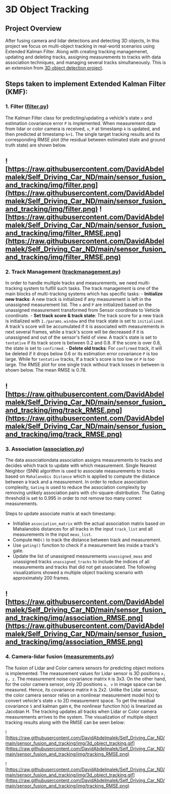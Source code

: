 # 3D Object Tracking

## Project Overview
After fusing camera and lidar detections and detecting 3D objects, In this project we focus on multi-object tracking in real-world scenarios using Extended Kalman Filter. Along with creating tracking managemenet, updating and deleting tracks, assigning measurements to tracks with data association techniques, and managing several tracks simultaneously. This is an extension from [3D object detection project](https://github.com/DavidAbdelmalek/Self_Driving_Car_ND/blob/main/sensor_fusion_and_tracking/writeup_midterm.md).

## Steps taken to implement Extended Kalman Filter (KMF): 

### 1. Filter ([filter.py](https://github.com/DavidAbdelmalek/Self_Driving_Car_ND/blob/main/sensor_fusion_and_tracking/student/filter.py))

The Kalman Filter class for predicting/updating a vehicle's state  `x`  and estimation covariance error  `P`  is implemented. When measurement data from lidar or color camera is received,  `x`,  `P`  at timestamp  `k`  is updated, and then predicted at timestamp  `k+1`. The single target tracking results and its corresponding RMSE plot (the residual between estimated state and ground truth state) are shown below.

![https://raw.githubusercontent.com/DavidAbdelmalek/Self_Driving_Car_ND/main/sensor_fusion_and_tracking/img/filter.png](https://raw.githubusercontent.com/DavidAbdelmalek/Self_Driving_Car_ND/main/sensor_fusion_and_tracking/img/filter.png)
![https://raw.githubusercontent.com/DavidAbdelmalek/Self_Driving_Car_ND/main/sensor_fusion_and_tracking/img/filter_RMSE.png](https://raw.githubusercontent.com/DavidAbdelmalek/Self_Driving_Car_ND/main/sensor_fusion_and_tracking/img/filter_RMSE.png)
----
### 2. Track Management ([trackmanagement.py](https://github.com/DavidAbdelmalek/Self_Driving_Car_ND/blob/main/sensor_fusion_and_tracking/student/trackmanagement.py))

In order to handle multiple tracks and measurements, we need multi-tracking system to fulfill such tasks. The track management is one of the main blocks of multi-tracking systems which has specific tasks:
    -   **Initialize new tracks**: A new track is initialized if any measurement is left in the unassigned measurement list. The `x` and `P` are initialized based on the unassigned measurement transformed from Sensor coordinate to Vehicle coordinate. 
    - **Set track score & track state**:  The track score for a new track is initialized with `1./params.window` and the track state is set to `initialized`. A track's score will be accumulated if it is associated with measurements in next several frames, while a track's score will be decreased if it is unassigned and out of the sensor's field of view. A track's state is set to `tentative` if its track score is between 0.2 and 0.8. If the score is over 0.8, the state is set to `confirmed`. 
    -   **Delete old tracks**: For `confirmed` track, it will be deleted if it drops below 0.6 or its estimation error covariance `P` is too large. While for `tentative` tracks, If a track's score is too low or `P` is too large.
The RMSE plot for one single track without track losses in between is shown below. The mean RMSE is 0.78.

![https://raw.githubusercontent.com/DavidAbdelmalek/Self_Driving_Car_ND/main/sensor_fusion_and_tracking/img/track_RMSE.png](https://raw.githubusercontent.com/DavidAbdelmalek/Self_Driving_Car_ND/main/sensor_fusion_and_tracking/img/track_RMSE.png)
----
### 3. Association ([association.py](https://github.com/DavidAbdelmalek/Self_Driving_Car_ND/blob/main/sensor_fusion_and_tracking/student/association.py))

The  data associationdata  association  assigns measurements to tracks and decides which track to update with which measurement.  Single Nearest Neighbor (SNN) algorithm is used to  associate measurements to tracks based on  `Mahalanobis Distance` which  is applied to compute the distance between a track and a measurement. In order to reduce association complexity, `Gating` is used to reduce the association complexity by removing unlikely association pairs with chi-square-distribution. The Gating threshold is set to 0.995 in order to not remove too many correct measurements.

Steps to update associate matrix at each timestamp:
-  Initialise `association_matrix`  with the actual association matrix based on Mahalanobis distances for all tracks in the input  `track_list`  and all measurements in the input  `meas_list`. 
- Compute `MHD()` to track the distance between track and measurement.
- Use `gating()`  function to check if a measurement lies inside a track's gate.
- Update the list of unassigned measurements  `unassigned_meas`  and unassigned tracks  `unassigned_tracks`  to include the indices of all measurements and tracks that did not get associated. The following visualizations showed a multiple object tracking scenario with approximately 200 frames.

![https://raw.githubusercontent.com/DavidAbdelmalek/Self_Driving_Car_ND/main/sensor_fusion_and_tracking/img/association_RMSE.png](https://raw.githubusercontent.com/DavidAbdelmalek/Self_Driving_Car_ND/main/sensor_fusion_and_tracking/img/association_RMSE.png)
----
### 4. Camera-lidar fusion ([measurements.py](https://github.com/DavidAbdelmalek/Self_Driving_Car_ND/blob/main/sensor_fusion_and_tracking/student/measurements.py))

The fusion of Lidar and Color camera sensors for predicting object motions is implemented. The measurement values for Lidar sensor is 3D positions `x, y, z`. The measurement noise covariance matrix `R` is 3x3. On the other hand, for the color camera sensor, only 2D positions `u, v` in image space can be measured. Hence, its covariance matrix `R` is 2x2. Unlike the Lidar sensor, the color camera sensor relies on a nonlinear measurement model h(x) to convert vehicle's state `x` to 2D measurement space. To get the residual covariance `S` and kalman gain `K`, the nonlinear function h(x) is linearized as Jacobian H. The tracking updates all tracks when Lidar or Color camera measurements arrives to the system. The visualization of multiple object tracking results along with the RMSE can be seen below:

![https://raw.githubusercontent.com/DavidAbdelmalek/Self_Driving_Car_ND/main/sensor_fusion_and_tracking/img/3d_object_tracking.gif](https://raw.githubusercontent.com/DavidAbdelmalek/Self_Driving_Car_ND/main/sensor_fusion_and_tracking/img/tracking_RMSE.png)

![https://raw.githubusercontent.com/DavidAbdelmalek/Self_Driving_Car_ND/main/sensor_fusion_and_tracking/img/3d_object_tracking.gif](https://raw.githubusercontent.com/DavidAbdelmalek/Self_Driving_Car_ND/main/sensor_fusion_and_tracking/img/tracking_RMSE.png)